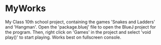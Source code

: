 # MyWorks
My Class 10th school project, containing the games 'Snakes and Ladders' and 'Hangman'.
Open the 'package.bluej' file to open the BlueJ project for the program.
Then, right click on 'Games' in the project and select 'void play()' to start playing.
Works best on fullscreen console.
